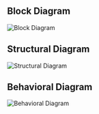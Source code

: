 ## Block Diagram
![Block Diagram](https://user-images.githubusercontent.com/94122920/143684172-c873310e-9d6b-425c-90c1-1462e7951fc3.jpeg)
## Structural Diagram
![Structural Diagram](https://user-images.githubusercontent.com/94122920/143684174-3e4e90a1-66e9-489e-96ef-34925fb67c5e.jpeg)
## Behavioral Diagram
![Behavioral Diagram](https://user-images.githubusercontent.com/94122920/143684178-33022b6d-9f60-4170-ba85-d1247bc6c56f.jpeg)

